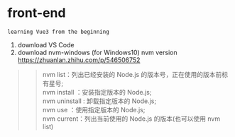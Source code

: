 # front-end
    learning Vue3 from the beginning

1. download VS Code  
2. download nvm-windows (for Windows10) nvm version   https://zhuanlan.zhihu.com/p/546506752  
>> nvm list：列出已经安装的 Node.js 的版本号，正在使用的版本前标有星号;  
>> nvm install <version>：安装指定版本的 Node.js;  
>> nvm uninstall <version>: 卸载指定版本的 Node.js;  
>> nvm use <version>：使用指定版本的 Node.js;  
>> nvm current：列出当前使用的 Node.js 的版本(也可以使用 nvm list)  
